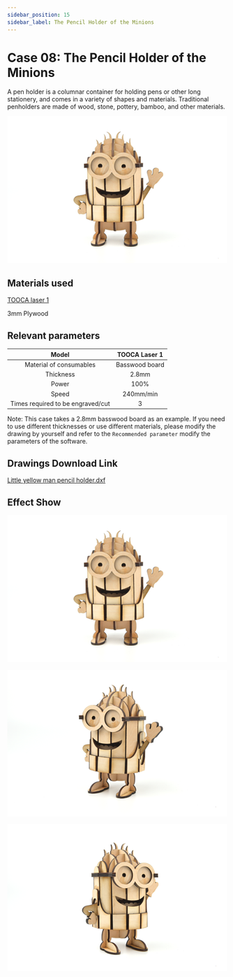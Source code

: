 ```yaml
---
sidebar_position: 15
sidebar_label: The Pencil Holder of the Minions
---
```


# Case 08: The Pencil Holder of the Minions



A pen holder is a columnar container for holding pens or other long stationery, and comes in a variety of shapes and materials. Traditional penholders are made of wood, stone, pottery, bamboo, and other materials.

![](./images/tooca-laser-1-case-08-01.png)


## Materials used

[TOOCA laser 1](https://www.elecfreaks.com/elecfreaks-tooca-laser-1.html)

3mm Plywood


## Relevant parameters

|Model|TOOCA Laser 1|
|:-------:|:-------:|
|Material of consumables|Basswood board|
|Thickness|2.8mm|
|Power|100%|
|Speed|240mm/min|
|Times required to be engraved/cut|3|

Note: This case takes a 2.8mm basswood board as an example. If you need to use different thicknesses or use different materials, please modify the drawing by yourself and refer to the `Recommended parameter` modify the parameters of the software.

## Drawings Download Link

[Little yellow man pencil holder.dxf](https://minhaskamal.github.io/DownGit/#/home?url=https://github.com/elecfreaks/learn-en/blob/master/tooca-laser-1/file/Cutting/Pen-holder/Pen-holder.dxf)

## Effect Show

![](./images/tooca-laser-1-case-08-01.png)

![](./images/tooca-laser-1-case-08-02.png)

![](./images/tooca-laser-1-case-08-03.png)
